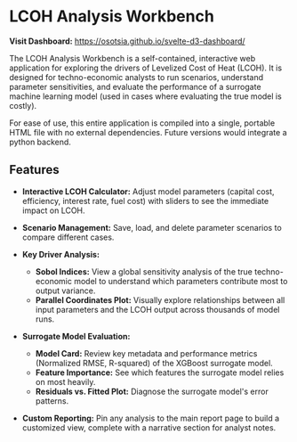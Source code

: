 # LCOH Analysis Workbench

**Visit Dashboard:** https://osotsia.github.io/svelte-d3-dashboard/

The LCOH Analysis Workbench is a self-contained, interactive web application for exploring the drivers of Levelized Cost of Heat (LCOH). It is designed for techno-economic analysts to run scenarios, understand parameter sensitivities, and evaluate the performance of a surrogate machine learning model (used in cases where evaluating the true model is costly).

For ease of use, this entire application is compiled into a single, portable HTML file with no external dependencies. Future versions would integrate a python backend.

## Features

- **Interactive LCOH Calculator:** Adjust model parameters (capital cost, efficiency, interest rate, fuel cost) with sliders to see the immediate impact on LCOH.
- **Scenario Management:** Save, load, and delete parameter scenarios to compare different cases.

- **Key Driver Analysis:**
    - **Sobol Indices:** View a global sensitivity analysis of the true techno-economic model to understand which parameters contribute most to output variance.
    - **Parallel Coordinates Plot:** Visually explore relationships between all input parameters and the LCOH output across thousands of model runs.

- **Surrogate Model Evaluation:**
    - **Model Card:** Review key metadata and performance metrics (Normalized RMSE, R-squared) of the XGBoost surrogate model.
    - **Feature Importance:** See which features the surrogate model relies on most heavily.
    - **Residuals vs. Fitted Plot:** Diagnose the surrogate model's error patterns.
    
- **Custom Reporting:** Pin any analysis to the main report page to build a customized view, complete with a narrative section for analyst notes.
